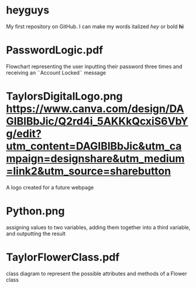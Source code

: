 # heyguys
My first repository on GitHub.
I can make my words italized _hey_
or bold __hi__

# PasswordLogic.pdf 
Flowchart representing the user inputting their password three times and receiving an ¨Account Locked¨ message
# TaylorsDigitalLogo.png https://www.canva.com/design/DAGIBlBbJic/Q2rd4i_5AKKkQcxiS6VbYg/edit?utm_content=DAGIBlBbJic&utm_campaign=designshare&utm_medium=link2&utm_source=sharebutton
A logo created for a future webpage 
# Python.png
assigning values to two variables, adding them together into a third variable, and outputting the result
# TaylorFlowerClass.pdf 
class diagram to represent the possible attributes and methods of a Flower class
